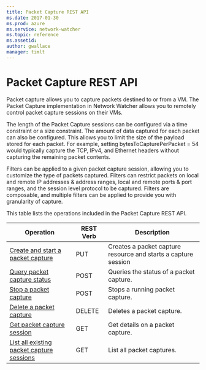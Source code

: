 ```yaml
---
title: Packet Capture REST API
ms.date: 2017-01-30
ms.prod: azure
ms.service: network-watcher
ms.topic: reference
ms.assetid: 
author: gwallace
manager: timlt
---
```

# Packet Capture REST API  

Packet capture allows you to capture packets destined to or from a VM. The Packet Capture implementation in Network Watcher allows you to remotely control packet capture sessions on their VMs.

The length of the Packet Capture sessions can be configured via a time constraint or a size constraint. The amount of data captured for each packet can also be configured. This allows you to limit the size of the payload stored for each packet. For example, setting bytesToCapturePerPacket = 54 would typically capture the TCP, IPv4, and Ethernet headers without capturing the remaining packet contents.

Filters can be applied to a given packet capture session, allowing you to customize the type of packets captured. Filters can restrict packets on local and remote IP addresses & address ranges, local and remote ports & port ranges, and the session level protocol to be captured. Filters are composable, and multiple filters can be applied to provide you with granularity of capture.

This table lists the operations included in the Packet Capture REST API.  
  
| Operation | REST Verb | Description | 
|---------|---------|-----------|
| [Create and start a packet capture](packet-capture-create.md) |  PUT | Creates a packet capture resource and starts a capture session |  
| [Query packet capture status](packet-capture-query-status.md) |  POST | Queries the status of a packet capture. |  
| [Stop a packet capture](packet-capture-stop.md) |  POST | Stops a running packet capture. |  
| [Delete a packet capture](packet-capture-delete.md) |  DELETE | Deletes a packet capture. | 
| [Get packet capture session](packet-capture-get.md) |  GET | Get details on a packet capture. |  
| [List all existing packet capture sessions](packet-capture-list.md) |  GET | List all packet captures. |    
